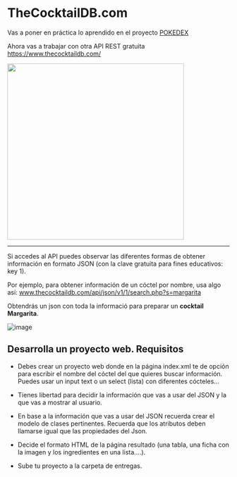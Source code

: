 # TheCocktailDB.com

Vas a poner en práctica lo aprendido en el proyecto <a href="https://github.com/profeMelola/Programacion-07-2023-24/tree/main/EJERCICIOS/POKEDEX" target="_blank">POKEDEX</a>

Ahora vas a trabajar con otra API REST gratuita https://www.thecocktaildb.com/


<img src="https://github.com/profeMelola/Programacion-07-2023-24/assets/91023374/4a971e5f-e20c-4c11-9fda-e43151a17ff3" height="400"/>

___

Si accedes al API puedes observar las diferentes formas de obtener información en formato JSON (con la clave gratuita para fines educativos: key 1).

Por ejemplo, para obtener información de un cóctel por nombre, usa algo así: www.thecocktaildb.com/api/json/v1/1/search.php?s=margarita

Obtendrás un json con toda la informació para preparar un **cocktail Margarita**.


![image](https://github.com/profeMelola/Programacion-07-2023-24/assets/91023374/96db93ec-3cb5-492d-ae15-6b22bd72bcf2)


## Desarrolla un proyecto web. Requisitos

- Debes crear un proyecto web donde en la página index.xml te de opción para escribir el nombre del cóctel del que quieres buscar información. Puedes usar un input text o un select (lista) con diferentes cócteles...

- Tienes libertad para decidir la información que vas a usar del JSON y la que vas a mostrar al usuario.

- En base a la información que vas a usar del JSON recuerda crear el modelo de clases pertinentes. Recuerda que los atributos deben llamarse igual que las propiedades del Json.

- Decide el formato HTML de la página resultado (una tabla, una ficha con la imagen y los ingredientes en una lista....).

- Sube tu proyecto a la carpeta de entregas.



